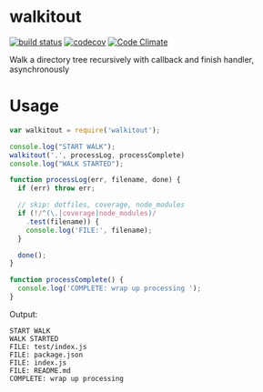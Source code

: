 # walkitout

[![build status](https://api.travis-ci.org/ecman/walkitout.png)](https://travis-ci.org/ecman/walkitout) [![codecov](https://codecov.io/gh/ecman/walkitout/branch/master/graph/badge.svg)](https://codecov.io/gh/ecman/walkitout) [![Code Climate](https://codeclimate.com/github/ecman/walkitout/badges/gpa.svg)](https://codeclimate.com/github/ecman/walkitout)

Walk a directory tree recursively with callback and finish handler, asynchronously

#  Usage

```js
var walkitout = require('walkitout');

console.log("START WALK");
walkitout('.', processLog, processComplete)
console.log("WALK STARTED");

function processLog(err, filename, done) {
  if (err) throw err;

  // skip: dotfiles, coverage, node_modules
  if (!/^(\.|coverage|node_modules)/
    .test(filename)) {
    console.log('FILE:', filename);
  }

  done();
}

function processComplete() {
  console.log('COMPLETE: wrap up processing ');
}
```
Output:

```text
START WALK
WALK STARTED
FILE: test/index.js
FILE: package.json
FILE: index.js
FILE: README.md
COMPLETE: wrap up processing 
```
